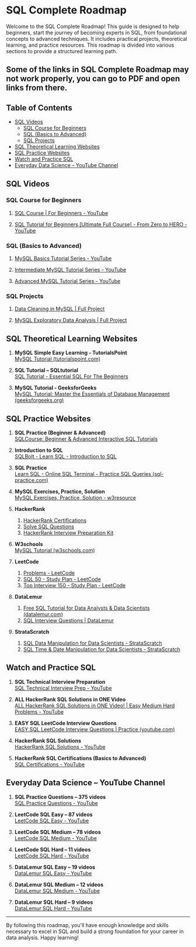 # SQL Complete Roadmap

Welcome to the SQL Complete Roadmap! This guide is designed to help beginners, start the journey of becoming experts in SQL, from foundational concepts to advanced techniques. It 
includes practical projects, theoretical learning, and practice resources. This roadmap is divided into various sections to provide a structured learning path.

## Some of the links in **SQL Complete Roadmap** may not work properly, you can go to PDF and open links from there.

## Table of Contents

- [SQL Videos](#sql-videos)
  - [SQL Course for Beginners](#sql-course-for-beginners)
  - [SQL (Basics to Advanced)](#sql-basics-to-advanced)
  - [SQL Projects](#sql-projects)
- [SQL Theoretical Learning Websites](#sql-theoretical-learning-websites)
- [SQL Practice Websites](#sql-practice-websites)
- [Watch and Practice SQL](#watch-and-practice-sql)
- [Everyday Data Science – YouTube Channel](#everyday-data-science--youtube-channel)

## SQL Videos

### SQL Course for Beginners

1. [SQL Course | For Beginners - YouTube](https://www.youtube.com/playlist?list=PL0zysOflRCek0ff0dAw5HBlh8ueRBCj2E)

2. [SQL Tutorial for Beginners [Ultimate Full Course] - From Zero to HERO - YouTube](https://www.youtube.com/watch?v=HXV3zeQKqGY)

### SQL (Basics to Advanced)

1. [MySQL Basics Tutorial Series - YouTube](https://www.youtube.com/playlist?list=PL848F2368C90DDC3D)

2. [Intermediate MySQL Tutorial Series - YouTube](https://www.youtube.com/playlist?list=PLjQo0sojbbxXq1M8V-R9TKK2JXZnrA5yW)

3. [Advanced MySQL Tutorial Series - YouTube](https://www.youtube.com/playlist?list=PLjQo0sojbbxaE55DKtoYhdBQa9zSDHhEL)

### SQL Projects

  1. [Data Cleaning in MySQL | Full Project](https://www.youtube.com/watch?v=V1pO8QXi7aI)

  2. [MySQL Exploratory Data Analysis | Full Project](https://www.youtube.com/watch?v=YAJWiCHM6QI)

## SQL Theoretical Learning Websites

1. **MySQL Simple Easy Learning - TutorialsPoint**  
   [MySQL Tutorial (tutorialspoint.com)](https://www.tutorialspoint.com/mysql/index.htm)

2. **SQL Tutorial – SQLtutorial**  
   [SQL Tutorial - Essential SQL For The Beginners](https://www.sqltutorial.org/)

3. **MySQL Tutorial - GeeksforGeeks**  
   [MySQL Tutorial: Master the Essentials of Database Management (geeksforgeeks.org)](https://www.geeksforgeeks.org/mysql-tutorial/)

## SQL Practice Websites

1. **SQL Practice (Beginner & Advanced)**  
   [SQLCourse: Beginner & Advanced Interactive SQL Tutorials](https://www.sqlcourse.com/)

2. **Introduction to SQL**  
   [SQLBolt - Learn SQL - Introduction to SQL](https://sqlbolt.com/)

3. **SQL Practice**  
   [Learn SQL - Online SQL Terminal - Practice SQL Queries (sql-practice.com)](https://www.sql-practice.com/)

4. **MySQL Exercises, Practice, Solution**  
   [MySQL Exercises, Practice, Solution - w3resource](https://www.w3resource.com/mysql-exercises/)

5. **HackerRank**
   1. [HackerRank Certifications](https://www.hackerrank.com/domains/tutorials/10-days-of-javascript)
   2. [Solve SQL Questions](https://www.hackerrank.com/domains/sql)
   3. [HackerRank Interview Preparation Kit](https://www.hackerrank.com/interview/interview-preparation-kit)

6. **W3schools**  
   [MySQL Tutorial (w3schools.com)](https://www.w3schools.com/mysql/)

7. **LeetCode**
   1. [Problems - LeetCode](https://leetcode.com/problemset/all/)
   2. [SQL 50 - Study Plan - LeetCode](https://leetcode.com/study-plan/sql-50/)
   3. [Top Interview 150 - Study Plan - LeetCode](https://leetcode.com/study-plan/top-interview-150/)

8. **DataLemur**
   1. [Free SQL Tutorial for Data Analysts & Data Scientists (datalemur.com)](https://datalemur.com/sql)
   2. [SQL Interview Questions | DataLemur](https://datalemur.com/interview-questions)

9. **StrataScratch**
   1. [SQL Data Manipulation for Data Scientists - StrataScratch](https://www.stratascratch.com/)
   2. [SQL Time & Date Manipulation for Data Scientists - StrataScratch](https://www.stratascratch.com/)

## Watch and Practice SQL

1. **SQL Technical Interview Preparation**  
   [SQL Technical Interview Prep - YouTube](https://www.youtube.com/watch?v=poQXNp9ItL4)

2. **ALL HackerRank SQL Solutions in ONE Video**  
   [ALL HackerRank SQL Solutions in ONE Video! | Easy Medium Hard Problems - YouTube](https://www.youtube.com/watch?v=AMMiXJ3RBVY)

3. **EASY SQL LeetCode Interview Questions**  
   [EASY SQL LeetCode Interview Questions | Practice (youtube.com)](https://www.youtube.com/watch?v=KlUgxEMqFss)

4. **HackerRank SQL Solutions**  
   [HackerRank SQL Solutions - YouTube](https://www.youtube.com/watch?v=_9HkNYbt3Ys)

5. **HackerRank SQL Certifications (Basics to Advanced)**  
   [SQL Certifications - YouTube](https://www.youtube.com/watch?v=NJWRwz2D8yE)

## Everyday Data Science – YouTube Channel

1. **SQL Practice Questions – 375 videos**  
   [SQL Practice Questions - YouTube](https://www.youtube.com/playlist?list=PLQguDFOxxf0pMBJ8l5zDJai1cfuWBc8Wv)

2. **LeetCode SQL Easy – 87 videos**  
   [LeetCode SQL Easy - YouTube](https://www.youtube.com/playlist?list=PLQguDFOxxf0oeAgfwd9gTkRxLx9pC3LSv)

3. **LeetCode SQL Medium – 78 videos**  
   [LeetCode SQL Medium - YouTube](https://www.youtube.com/playlist?list=PLQguDFOxxf0qNf1Xq69OuyI2dRe4_m8Af)

4. **LeetCode SQL Hard – 11 videos**  
   [LeetCode SQL Hard - YouTube](https://www.youtube.com/playlist?list=PLQguDFOxxf0p2fZRaR5T2Uk5Al53wx-gN)

5. **DataLemur SQL Easy – 19 videos**  
   [DataLemur SQL Easy - YouTube](https://www.youtube.com/playlist?list=PLQguDFOxxf0qTDx1KBlwbBFgJhYdfN6Wr)

6. **DataLemur SQL Medium – 12 videos**  
   [DataLemur SQL Medium - YouTube](https://www.youtube.com/playlist?list=PLQguDFOxxf0rp1P5ViFfJmDCsKMB1v4wx)

7. **DataLemur SQL Hard – 9 videos**  
   [DataLemur SQL Hard - YouTube](https://www.youtube.com/playlist?list=PLQguDFOxxf0qYoJFlWlgyiwUwnFj_R-pR)
   
---

By following this roadmap, you'll have enough knowledge and skills necessary to excel in SQL and build a strong foundation for your career in data analysis. Happy learning!
